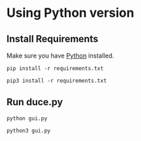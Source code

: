 # Using Python version

## Install Requirements

Make sure you have [Python](https://www.python.org/downloads/) installed.

```CMD
pip install -r requirements.txt
```

```Linux-Terminal
pip3 install -r requirements.txt
```

## Run duce.py

```CMD
python gui.py
```

```Linux-Terminal
python3 gui.py
```
